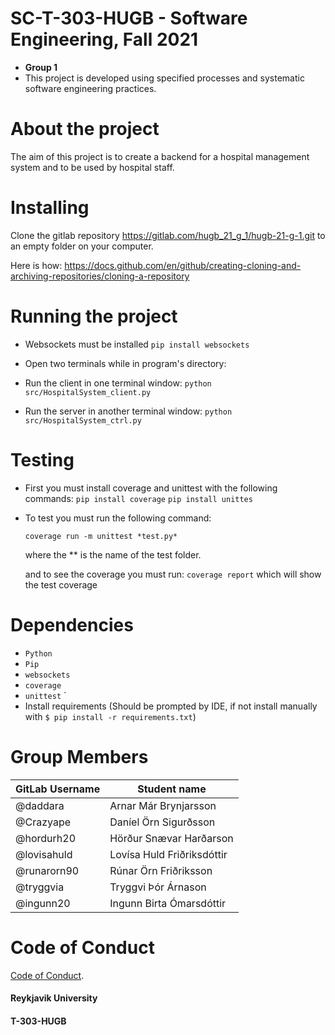 # SC-T-303-HUGB - Software Engineering, Fall 2021

* **Group 1**
* This project is developed using specified processes and systematic software engineering practices.

# About the project
The aim of this project is to create a backend for a hospital management system and to be used by hospital staff. 

# Installing
Clone the gitlab repository https://gitlab.com/hugb_21_g_1/hugb-21-g-1.git to an empty folder on your computer. 

Here is how: https://docs.github.com/en/github/creating-cloning-and-archiving-repositories/cloning-a-repository

# Running the project

* Websockets must be installed `pip install websockets`

* Open two terminals while in program's directory:

* Run the client in one terminal window: 
`python src/HospitalSystem_client.py`

* Run the server in another terminal window: 
`python src/HospitalSystem_ctrl.py`

# Testing

* First you must install coverage and unittest with the following commands:
    `pip install coverage`
    `pip install unittes`

* To test you must run the following command:
    
    `coverage run -m unittest *test.py*`

    where the ** is the name of the test folder.

    and to see the coverage you must run: `coverage report`
    which will show the test coverage

# Dependencies

* `Python`
* `Pip`
* `websockets`
* `coverage`
* `unittest`
`
* Install requirements (Should be prompted by IDE, if not install manually with `$ pip install -r requirements.txt`)



# Group Members
| GitLab Username          | Student name                  |
| ------------------------ | ----------------------------- |
| @daddara                 | Arnar Már Brynjarsson         |
| @Crazyape                | Daníel Örn Sigurðsson         |
| @hordurh20               | Hörður Snævar Harðarson       |
| @lovisahuld              | Lovísa Huld Friðriksdóttir    |
| @runarorn90              | Rúnar Örn Friðriksson         |
| @tryggvia                | Tryggvi Þór Árnason           |
| @ingunn20                | Ingunn Birta Ómarsdóttir      |

# Code of Conduct

[Code of Conduct](https://gitlab.com/hugb_21_g_1/hugb-21-g-1/-/blob/master/code-of-conduct.md).


#### Reykjavik University
#### T-303-HUGB
